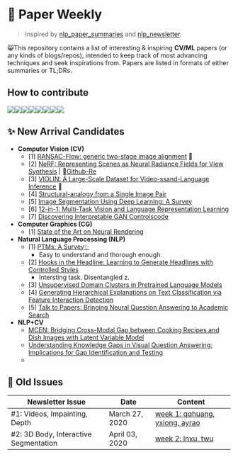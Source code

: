 # 🦄 Paper Weekly
> Inspired by [nlp_paper_summaries](https://github.com/dair-ai/nlp_paper_summaries) and [nlp_newsletter](https://github.com/dair-ai/nlp_newsletter). 

😸This repository contains a list of interesting & inspiring **CV/ML** papers (or any kinds of blogs/repos), intended to keep track of most advancing techniques and seek inspirations from. Papers are listed in formats of either summaries or TL;DRs. 

## How to contribute
[![](https://sourcerer.io/fame/eveneveno/eveneveno/-Paper-Weekly-/images/0)](https://sourcerer.io/fame/eveneveno/eveneveno/-Paper-Weekly-/links/0)[![](https://sourcerer.io/fame/eveneveno/eveneveno/-Paper-Weekly-/images/1)](https://sourcerer.io/fame/eveneveno/eveneveno/-Paper-Weekly-/links/1)[![](https://sourcerer.io/fame/eveneveno/eveneveno/-Paper-Weekly-/images/2)](https://sourcerer.io/fame/eveneveno/eveneveno/-Paper-Weekly-/links/2)[![](https://sourcerer.io/fame/eveneveno/eveneveno/-Paper-Weekly-/images/3)](https://sourcerer.io/fame/eveneveno/eveneveno/-Paper-Weekly-/links/3)[![](https://sourcerer.io/fame/eveneveno/eveneveno/-Paper-Weekly-/images/4)](https://sourcerer.io/fame/eveneveno/eveneveno/-Paper-Weekly-/links/4)[![](https://sourcerer.io/fame/eveneveno/eveneveno/-Paper-Weekly-/images/5)](https://sourcerer.io/fame/eveneveno/eveneveno/-Paper-Weekly-/links/5)[![](https://sourcerer.io/fame/eveneveno/eveneveno/-Paper-Weekly-/images/6)](https://sourcerer.io/fame/eveneveno/eveneveno/-Paper-Weekly-/links/6)[![](https://sourcerer.io/fame/eveneveno/eveneveno/-Paper-Weekly-/images/7)](https://sourcerer.io/fame/eveneveno/eveneveno/-Paper-Weekly-/links/7)

## ✨ New Arrival Candidates

- **Computer Vision (CV)**
  * [1] [RANSAC-Flow: generic two-stage image alignment](http://imagine.enpc.fr/~shenx/RANSAC-Flow/) 🐰
  * [2] [NeRF: Representing Scenes as Neural Radiance Fields for View Synthesis](https://arxiv.org/pdf/2003.08934.pdf) | 🐌[Github-Re](https://github.com/yenchenlin/nerf-pytorch)
  * [3] [VIOLIN: A Large-Scale Dataset for Video-ssand-Language Inference](https://github.com/jimmy646/violin) 🤔
  * [4] [Structural-analogy from a Single Image Pair](https://sagiebenaim.github.io/structural-analogy/)
  * [5] [Image Segmentation Using Deep Learning: A Survey](https://arxiv.org/pdf/2001.05566.pdf)
  * [6] [12-in-1: Multi-Task Vision and Language Representation Learning](https://arxiv.org/pdf/1912.02315.pdf)
  * [7] [Discovering Interpretable GAN Controls](https://arxiv.org/pdf/2004.02546.pdf)[code](https://github.com/harskish/ganspace)
- **Computer Graphics (CG)**
  - [1] [State of the Art on Neural Rendering](https://arxiv.org/abs/2004.03805)
- **Natural Language Processing (NLP)**
  * [1] [PTMs: A Survey✨](https://arxiv.org/abs/2003.08271) 
    * Easy to understand and thorough enough.
  * [2] [Hooks in the Headline: Learning to Generate Headlines with Controlled Styles](https://arxiv.org/pdf/2004.01980.pdf)
    * Intersting task. Disentangled z.
  * [3] [Unsupervised Domain Clusters in Pretrained Language Models](https://arxiv.org/pdf/2004.02105.pdf)
  * [4] [Generating Hierarchical Explanations on Text Classification via Feature Interaction Detection](https://arxiv.org/pdf/2004.02105.pdf)
  * [5] [Talk to Papers: Bringing Neural Question Answering to Academic Search](https://arxiv.org/pdf/2004.02002.pdf)
- **NLP+CV**
  - [MCEN: Bridging Cross-Modal Gap between Cooking Recipes and Dish Images with Latent Variable Model](https://arxiv.org/pdf/2004.01095.pdf)
  - [Understanding Knowledge Gaps in Visual Question Answering: Implications for Gap Identification and Testing](https://arxiv.org/pdf/2004.03755.pdf)
  - 


## 🍃 Old Issues
| Newsletter Issue | Date | Content|
| ---------------- | ---- | ------------ |
| #1: Videos, Impainting, Depth| March 27, 2020 | [week 1: qqhuang, yxiong, ayrao](https://github.com/eveneveno/-Paper-Weekly-/tree/master/week1)
| #2: 3D Body, Interactive Segmentation | April 03, 2020 | [week 2: lnxu, twu](https://github.com/eveneveno/-Paper-Weekly-/tree/master/week2)




